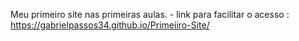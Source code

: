 Meu primeiro site nas primeiras aulas. - link para facilitar o acesso : https://gabrielpassos34.github.io/Primeiiro-Site/
